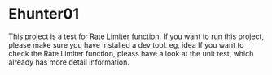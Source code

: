 # Ehunter01
This project is a test for Rate Limiter function.
If you want to run this project, please make sure you have installed a dev tool. eg, idea
If you want to check the Rate Limiter function, pleass have a look at the unit test, which already has more detail information. 
